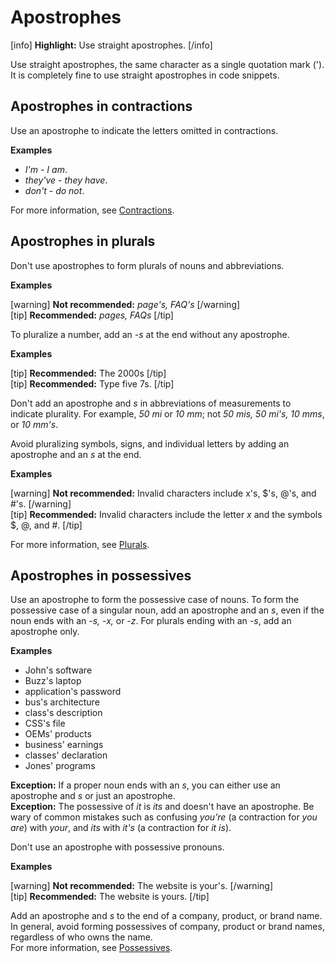 # Apostrophes

[info] **Highlight:** Use straight apostrophes. [/info]

Use straight apostrophes, the same character as a single quotation mark ('). It is completely fine to use straight apostrophes in code snippets.

## Apostrophes in contractions

Use an apostrophe to indicate the letters omitted in contractions.

**Examples**  

- *I'm - I am*.
- *they've - they have*.
- *don't - do not*.

For more information, see [Contractions](https://make.wordpress.org/docs/style-guide/language-grammar/contractions/).

## Apostrophes in plurals

Don't use apostrophes to form plurals of nouns and abbreviations.

**Examples**

[warning] **Not recommended:** *page's, FAQ's* [/warning]  
[tip] **Recommended:** *pages, FAQs* [/tip]  

To pluralize a number, add an *-s* at the end without any apostrophe.

**Examples**  

[tip] **Recommended:** The 2000s [/tip]  
[tip] **Recommended:** Type five 7s. [/tip]  

Don't add an apostrophe and *s* in abbreviations of measurements to indicate plurality. For example, *50 mi* or *10 mm*; not *50 mis, 50 mi's, 10 mms*, or *10 mm's*.

Avoid pluralizing symbols, signs, and individual letters by adding an apostrophe and an *s* at the end.

**Examples**

[warning] **Not recommended:** Invalid characters include x's, $'s, @'s, and #'s. [/warning]  
[tip] **Recommended:** Invalid characters include the letter *x* and the symbols $, @, and #. [/tip]  

For more information, see [Plurals](https://make.wordpress.org/docs/style-guide/language-grammar/plurals/).

## Apostrophes in possessives

Use an apostrophe to form the possessive case of nouns. To form the possessive case of a singular noun, add an apostrophe and an *s*, even if the noun ends with an *-s, -x,* or *-z*. For plurals ending with an *-s*, add an apostrophe only.

**Examples**  

- John's software
- Buzz's laptop
- application's password
- bus's architecture
- class's description
- CSS's file
- OEMs' products
- business' earnings
- classes' declaration
- Jones' programs

**Exception:** If a proper noun ends with an *s*, you can either use an apostrophe and *s* or just an apostrophe.  
**Exception:** The possessive of *it* is *its* and doesn't have an apostrophe. Be wary of common mistakes such as confusing *you're* (a contraction for *you are*) with *your*, and *its* with *it's* (a contraction for *it is*).

Don't use an apostrophe with possessive pronouns.  

**Examples**  

[warning] **Not recommended:** The website is your's. [/warning]  
[tip] **Recommended:** The website is yours. [/tip]

Add an apostrophe and *s* to the end of a company, product, or brand name. In general, avoid forming possessives of company, product or brand names, regardless of who owns the name.  
For more information, see [Possessives]().
